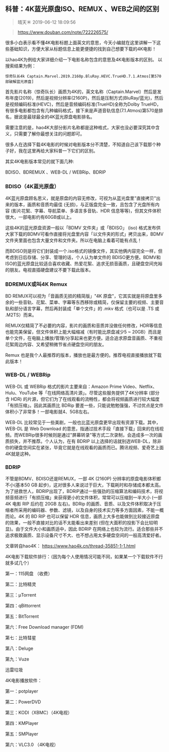 ## 科普：4K蓝光原盘ISO、REMUX 、WEB之间的区别

> 晴天☀️ 2019-06-12 18:09:56

> https://www.douban.com/note/722226575/

很多小白表示看不懂4K电影标题上面英文的意思，今天小编就在这里讲解一下这些基础知识，方便大家从标题信息上能更便捷的找到自己想要下载的4K电影！

以hao4K为例给大家详细介绍一下电影名称包含的意思及4K电影版本的区别。 以搜索结果为例：

```
惊奇队长4k Captain.Marvel.2019.2160p.BluRay.HEVC.TrueHD.7.1.Atmos[第570部破解蓝光原盘]
```

首先影片名称（惊奇队长）画质为4K的，英文名称（Captain.Marvel）然后是发布年度(2019)，然后是视频分辨率(2160P)，然后是压制方式(BluRay/蓝光)，然后是视频编码标准(HEVC)，然后是音频编码标准(TrueHD)全称为Dolby TrueHD，有很多电影都包含有几种编码格式，接下来是声道音轨信息(7.1.Atmos)第570是排名，据说是最球最全的4K蓝光原盘电影排名。

需要注意的是，hao4K大部分影片名称都是这种格式，大家也没必要深究其中含义，只需要了解你最想关注的问题即可。

很多人在选择下载4K电影的时候对电影版本分不清楚，不知道自己该下载那个种子好，我在这里再给大家科普一下它们的区别。

其实4K电影版本常见的就下面几种:

BDISO、BDREMUX 、WEB-DL / WEBRip、BDRIP

### BDISO（4K蓝光原盘）

4K蓝光原盘顾名思义，就是原盘的内容无修改，可视为从蓝光盘里"直接拷贝"出来的版本，画质和音质均最佳 (无损)，与正版盘完全一致，且包含了光盘所有内容 (影片花絮、字幕、导航菜单、多语言多音轨、HDR 信息等等)，但其文件体积很大，一部电影约有60GB或以上。

这些4K的蓝光原盘资源一般以「BDMV 文件夹」或「BDISO」 (iso) 格式发布供大家下载的BDMV可看作直接将光盘里内容「以文件夹的形式」拷贝出来，BDMV文件夹里面也包含大量文件和文件夹。所以在电脑上看着可能有点乱！

而BDISO则是将它们封装成一个.iso格式的镜像文件，其实他俩内容完全一样，但考虑到日后存储、分享、管理的话，个人认为单文件的 BDISO更方便。BDMV和ISO的蓝光原盘比较适合喜欢收藏、热爱花絮、追求无损音画质，且硬盘空间充裕的朋友。电视直插硬盘建议不要下载此版本。

### BDREMUX或叫4K Remux 

BD REMUX可以视为「音画质无损的精简版」"4K 原盘"，它其实就是将原盘里多余的一些音轨、花絮、菜单、字幕等东西移除或精简，仅保留主要的视频、主要音轨和部分语言字幕，然后再封装成「单个文件」的 .mkv 格式（也可以是 .TS 或 .M2TS）而来。

REMUX仅精简了不必要的内容，影片的画质和音质并没做任何修改，HDR等信息也能完美保留，但文件体积上能大幅缩减（有时能比原盘减少5 ~ 20GB）而且是单个文件，在电脑上播放/管理/分享起来也更方便。适合追求原盘音画质、不重视花絮周边内容、又希望稍微节省点硬盘空间的朋友。

Remux 也是我个人最推荐的版本，播放也是最方便的。推荐电视直接播放就下载此版本！


### WEB-DL / WEBRip

WEB-DL 或 WEBRip 格式的影片主要来自：Amazon Prime Video、Netflix、Hulu、YouTube 等「在线网络高清片源」。尽管这些服务提供了4K分辨率 (部分含 HDR) 的片源，但它们为了在线观看的流畅性，都会将视频画质进行较大幅度「有损压缩」。因此其画质比 BDRip 要差一些，只能说勉勉强强，不过优点是文件体积小了非常多！一部电影就4、5GB左右。

WEB-DL 比较常见于一些美剧，一般也比蓝光原盘更早出现有资源下载。其中，WEB-DL 是 Web Download 的意思，指通过技术手段「直接下载」回来的在线视频。而WEBRip很多时候则是通过"屏幕转录"等方式二次录制，会造成多一次的画质损失，并不推荐。个人认为，在有 BDRIP 以上选择的话就别选WEB-DL，除非你的硬盘空间实在紧张，毕竟它就是在线观看的画质而已。腾讯视频、爱奇艺上面4K就是这种。

### BDRIP 

不管是BDMV、BDISO还是REMUX，一部 4K (2160P) 分辨率的原盘电影体积都不小(基本50 GB 起步)，这对很多人来说过于巨大，下载耗时和存储成本都太高。为了拯救世人，BDRIP出现了，BDRIP通过一些强劲的压缩算法和编码技术，将视频音频进行「有损压缩」来获得更小的文件体积，常常可以压缩到一半大小 (一部 4K 电影 RIP 后约在 20GB 左右)。BDRip 的画质、音质、以及文件体积取决于压缩者所采用的编码器、参数、滤镜，以及自身的技术实力等多方面因素，不能一概而论。4K 的 BD RIP 也可以保留 HDR 信息，画质上大多也能做到比较接近原盘的效果，一般不直接对比的话不太能看出来差别 (但在大面积的投影下会比较明显)。由于文件大小和画质适中，因此 BDRIP 在网络上也较为流行。适合那些并不追求极致画质、显示设备尺寸不大、也不想占用太多硬盘空间的一般高清爱好者。

文章转自hao4K： https://www.hao4k.cn/thread-35851-1-1.html 

4K电影下载软件排行：（因为每个人使用情况可能不同，如果某一个下载软件不行就多试几个）

第一：115网盘 （收费）

第二：比特精灵  

第三：μTorrent    

第四：qBittorrent

第五：BitTorrent

第六：Free Download manager (FDM)

第七：比特彗星

第八：Deluge

第九：Vuze

迅雷垃圾

4K电影播放软件：

第一：potplayer

第二：PowerDVD

第三：KODI（XBMC）（4K电视）

第四：KMPlayer

第五：SMPlayer

第六：VLC3.0 （4K电视）
